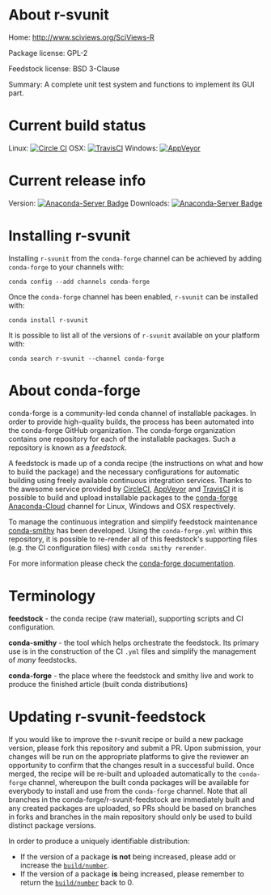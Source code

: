 About r-svunit
==============

Home: http://www.sciviews.org/SciViews-R

Package license: GPL-2

Feedstock license: BSD 3-Clause

Summary: A complete unit test system and functions to implement its GUI part.



Current build status
====================

Linux: [![Circle CI](https://circleci.com/gh/conda-forge/r-svunit-feedstock.svg?style=shield)](https://circleci.com/gh/conda-forge/r-svunit-feedstock)
OSX: [![TravisCI](https://travis-ci.org/conda-forge/r-svunit-feedstock.svg?branch=master)](https://travis-ci.org/conda-forge/r-svunit-feedstock)
Windows: [![AppVeyor](https://ci.appveyor.com/api/projects/status/github/conda-forge/r-svunit-feedstock?svg=True)](https://ci.appveyor.com/project/conda-forge/r-svunit-feedstock/branch/master)

Current release info
====================
Version: [![Anaconda-Server Badge](https://anaconda.org/conda-forge/r-svunit/badges/version.svg)](https://anaconda.org/conda-forge/r-svunit)
Downloads: [![Anaconda-Server Badge](https://anaconda.org/conda-forge/r-svunit/badges/downloads.svg)](https://anaconda.org/conda-forge/r-svunit)

Installing r-svunit
===================

Installing `r-svunit` from the `conda-forge` channel can be achieved by adding `conda-forge` to your channels with:

```
conda config --add channels conda-forge
```

Once the `conda-forge` channel has been enabled, `r-svunit` can be installed with:

```
conda install r-svunit
```

It is possible to list all of the versions of `r-svunit` available on your platform with:

```
conda search r-svunit --channel conda-forge
```


About conda-forge
=================

conda-forge is a community-led conda channel of installable packages.
In order to provide high-quality builds, the process has been automated into the
conda-forge GitHub organization. The conda-forge organization contains one repository
for each of the installable packages. Such a repository is known as a *feedstock*.

A feedstock is made up of a conda recipe (the instructions on what and how to build
the package) and the necessary configurations for automatic building using freely
available continuous integration services. Thanks to the awesome service provided by
[CircleCI](https://circleci.com/), [AppVeyor](http://www.appveyor.com/)
and [TravisCI](https://travis-ci.org/) it is possible to build and upload installable
packages to the [conda-forge](https://anaconda.org/conda-forge)
[Anaconda-Cloud](http://docs.anaconda.org/) channel for Linux, Windows and OSX respectively.

To manage the continuous integration and simplify feedstock maintenance
[conda-smithy](http://github.com/conda-forge/conda-smithy) has been developed.
Using the ``conda-forge.yml`` within this repository, it is possible to re-render all of
this feedstock's supporting files (e.g. the CI configuration files) with ``conda smithy rerender``.

For more information please check the [conda-forge documentation](https://conda-forge.org/docs/).

Terminology
===========

**feedstock** - the conda recipe (raw material), supporting scripts and CI configuration.

**conda-smithy** - the tool which helps orchestrate the feedstock.
                   Its primary use is in the construction of the CI ``.yml`` files
                   and simplify the management of *many* feedstocks.

**conda-forge** - the place where the feedstock and smithy live and work to
                  produce the finished article (built conda distributions)


Updating r-svunit-feedstock
===========================

If you would like to improve the r-svunit recipe or build a new
package version, please fork this repository and submit a PR. Upon submission,
your changes will be run on the appropriate platforms to give the reviewer an
opportunity to confirm that the changes result in a successful build. Once
merged, the recipe will be re-built and uploaded automatically to the
`conda-forge` channel, whereupon the built conda packages will be available for
everybody to install and use from the `conda-forge` channel.
Note that all branches in the conda-forge/r-svunit-feedstock are
immediately built and any created packages are uploaded, so PRs should be based
on branches in forks and branches in the main repository should only be used to
build distinct package versions.

In order to produce a uniquely identifiable distribution:
 * If the version of a package **is not** being increased, please add or increase
   the [``build/number``](http://conda.pydata.org/docs/building/meta-yaml.html#build-number-and-string).
 * If the version of a package **is** being increased, please remember to return
   the [``build/number``](http://conda.pydata.org/docs/building/meta-yaml.html#build-number-and-string)
   back to 0.